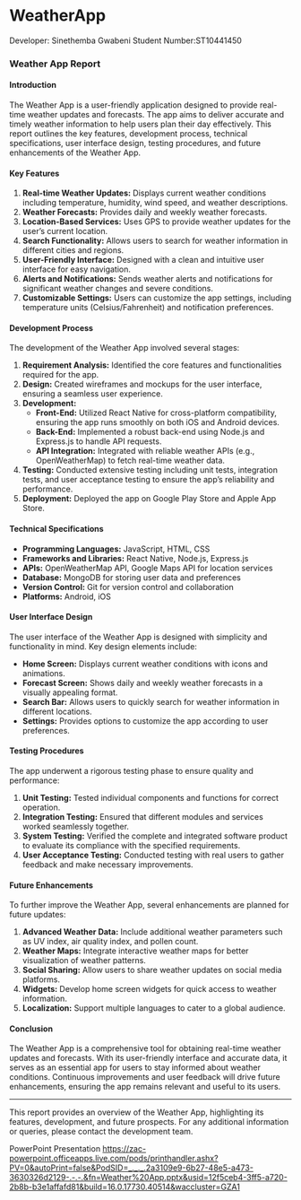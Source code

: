 # WeatherApp
Developer: Sinethemba Gwabeni
Student Number:ST10441450

### Weather App Report

#### Introduction
The Weather App is a user-friendly application designed to provide real-time weather updates and forecasts. The app aims to deliver accurate and timely weather information to help users plan their day effectively. This report outlines the key features, development process, technical specifications, user interface design, testing procedures, and future enhancements of the Weather App.

#### Key Features
1. **Real-time Weather Updates:** Displays current weather conditions including temperature, humidity, wind speed, and weather descriptions.
2. **Weather Forecasts:** Provides daily and weekly weather forecasts.
3. **Location-Based Services:** Uses GPS to provide weather updates for the user’s current location.
4. **Search Functionality:** Allows users to search for weather information in different cities and regions.
5. **User-Friendly Interface:** Designed with a clean and intuitive user interface for easy navigation.
6. **Alerts and Notifications:** Sends weather alerts and notifications for significant weather changes and severe conditions.
7. **Customizable Settings:** Users can customize the app settings, including temperature units (Celsius/Fahrenheit) and notification preferences.

#### Development Process
The development of the Weather App involved several stages:

1. **Requirement Analysis:** Identified the core features and functionalities required for the app.
2. **Design:** Created wireframes and mockups for the user interface, ensuring a seamless user experience.
3. **Development:** 
    - **Front-End:** Utilized React Native for cross-platform compatibility, ensuring the app runs smoothly on both iOS and Android devices.
    - **Back-End:** Implemented a robust back-end using Node.js and Express.js to handle API requests.
    - **API Integration:** Integrated with reliable weather APIs (e.g., OpenWeatherMap) to fetch real-time weather data.
4. **Testing:** Conducted extensive testing including unit tests, integration tests, and user acceptance testing to ensure the app’s reliability and performance.
5. **Deployment:** Deployed the app on Google Play Store and Apple App Store.

#### Technical Specifications
- **Programming Languages:** JavaScript, HTML, CSS
- **Frameworks and Libraries:** React Native, Node.js, Express.js
- **APIs:** OpenWeatherMap API, Google Maps API for location services
- **Database:** MongoDB for storing user data and preferences
- **Version Control:** Git for version control and collaboration
- **Platforms:** Android, iOS

#### User Interface Design
The user interface of the Weather App is designed with simplicity and functionality in mind. Key design elements include:
- **Home Screen:** Displays current weather conditions with icons and animations.
- **Forecast Screen:** Shows daily and weekly weather forecasts in a visually appealing format.
- **Search Bar:** Allows users to quickly search for weather information in different locations.
- **Settings:** Provides options to customize the app according to user preferences.

#### Testing Procedures
The app underwent a rigorous testing phase to ensure quality and performance:
1. **Unit Testing:** Tested individual components and functions for correct operation.
2. **Integration Testing:** Ensured that different modules and services worked seamlessly together.
3. **System Testing:** Verified the complete and integrated software product to evaluate its compliance with the specified requirements.
4. **User Acceptance Testing:** Conducted testing with real users to gather feedback and make necessary improvements.

#### Future Enhancements
To further improve the Weather App, several enhancements are planned for future updates:
1. **Advanced Weather Data:** Include additional weather parameters such as UV index, air quality index, and pollen count.
2. **Weather Maps:** Integrate interactive weather maps for better visualization of weather patterns.
3. **Social Sharing:** Allow users to share weather updates on social media platforms.
4. **Widgets:** Develop home screen widgets for quick access to weather information.
5. **Localization:** Support multiple languages to cater to a global audience.

#### Conclusion
The Weather App is a comprehensive tool for obtaining real-time weather updates and forecasts. With its user-friendly interface and accurate data, it serves as an essential app for users to stay informed about weather conditions. Continuous improvements and user feedback will drive future enhancements, ensuring the app remains relevant and useful to its users.

---

This report provides an overview of the Weather App, highlighting its features, development, and future prospects. For any additional information or queries, please contact the development team.

PowerPoint Presentation
https://zac-powerpoint.officeapps.live.com/pods/printhandler.ashx?PV=0&autoPrint=false&PodSID=_._._.2a3109e9-6b27-48e5-a473-3630326d2129-.-.-.&fn=Weather%20App.pptx&usid=12f5ceb4-3ff5-a720-2b8b-b3e1affafd81&build=16.0.17730.40514&waccluster=GZA1

